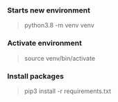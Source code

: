 ### Starts new environment
> python3.8 -m venv venv

### Activate environment
> source venv/bin/activate

### Install packages
> pip3 install -r requirements.txt
